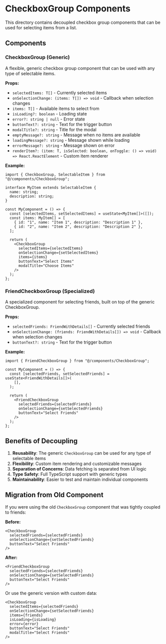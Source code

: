 # CheckboxGroup Components

This directory contains decoupled checkbox group components that can be used for selecting items from a list.

## Components

### CheckboxGroup (Generic)

A flexible, generic checkbox group component that can be used with any type of selectable items.

**Props:**

- `selectedItems: T[]` - Currently selected items
- `onSelectionChange: (items: T[]) => void` - Callback when selection changes
- `items: T[]` - Available items to select from
- `isLoading?: boolean` - Loading state
- `error?: string | null` - Error state
- `buttonText?: string` - Text for the trigger button
- `modalTitle?: string` - Title for the modal
- `emptyMessage?: string` - Message when no items are available
- `loadingMessage?: string` - Message shown while loading
- `errorMessage?: string` - Message shown on error
- `renderItem?: (item: T, isSelected: boolean, onToggle: () => void) => React.ReactElement` - Custom item renderer

**Example:**

```tsx
import { CheckboxGroup, SelectableItem } from "@/components/CheckboxGroup";

interface MyItem extends SelectableItem {
  name: string;
  description: string;
}

const MyComponent = () => {
  const [selectedItems, setSelectedItems] = useState<MyItem[]>([]);
  const items: MyItem[] = [
    { id: "1", name: "Item 1", description: "Description 1" },
    { id: "2", name: "Item 2", description: "Description 2" },
  ];

  return (
    <CheckboxGroup
      selectedItems={selectedItems}
      onSelectionChange={setSelectedItems}
      items={items}
      buttonText="Select Items"
      modalTitle="Choose Items"
    />
  );
};
```

### FriendCheckboxGroup (Specialized)

A specialized component for selecting friends, built on top of the generic CheckboxGroup.

**Props:**

- `selectedFriends: FriendWithDetails[]` - Currently selected friends
- `onSelectionChange: (friends: FriendWithDetails[]) => void` - Callback when selection changes
- `buttonText?: string` - Text for the trigger button

**Example:**

```tsx
import { FriendCheckboxGroup } from "@/components/CheckboxGroup";

const MyComponent = () => {
  const [selectedFriends, setSelectedFriends] = useState<FriendWithDetails[]>(
    [],
  );

  return (
    <FriendCheckboxGroup
      selectedFriends={selectedFriends}
      onSelectionChange={setSelectedFriends}
      buttonText="Select Friends"
    />
  );
};
```

## Benefits of Decoupling

1. **Reusability**: The generic `CheckboxGroup` can be used for any type of selectable items
2. **Flexibility**: Custom item rendering and customizable messages
3. **Separation of Concerns**: Data fetching is separated from UI logic
4. **Type Safety**: Full TypeScript support with generic types
5. **Maintainability**: Easier to test and maintain individual components

## Migration from Old Component

If you were using the old `CheckboxGroup` component that was tightly coupled to friends:

**Before:**

```tsx
<CheckboxGroup
  selectedFriends={selectedFriends}
  onSelectionChange={setSelectedFriends}
  buttonText="Select Friends"
/>
```

**After:**

```tsx
<FriendCheckboxGroup
  selectedFriends={selectedFriends}
  onSelectionChange={setSelectedFriends}
  buttonText="Select Friends"
/>
```

Or use the generic version with custom data:

```tsx
<CheckboxGroup
  selectedItems={selectedFriends}
  onSelectionChange={setSelectedFriends}
  items={friends}
  isLoading={isLoading}
  error={error}
  buttonText="Select Friends"
  modalTitle="Select Friends"
/>
```
